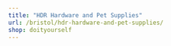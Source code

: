 ```yaml
---
title: "HDR Hardware and Pet Supplies"
url: /bristol/hdr-hardware-and-pet-supplies/
shop: doityourself
---
```

